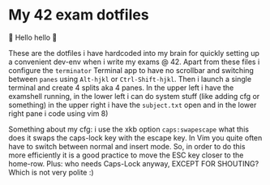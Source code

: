# My 42 exam dotfiles

👋 Hello hello 👋

These are the dotfiles i have hardcoded into my brain for quickly setting up a
convenient dev-env when i write my exams @ 42. Apart from these files i
configure the `terminator` Terminal app to have no scrollbar and switching
between `panes` using `Alt-hjkl` or `Ctrl-Shift-hjkl`. Then i launch a single
terminal and create 4 splits aka 4 panes. In the upper left i have the examshell
running, in the lower left i can do system stuff (like adding cfg or something)
in the upper right i have the `subject.txt` open and in the lower right pane i
code using vim 8)

Something about my cfg: i use the xkb option `caps:swapescape` what this does it
swaps the caps-lock key with the escape key. In Vim you quite often have to
switch between normal and insert mode. So, in order to do this more efficiently
it is a good practice to move the ESC key closer to the home-row. Plus: who
needs Caps-Lock anyway, EXCEPT FOR SHOUTING? Which is not very polite :)
